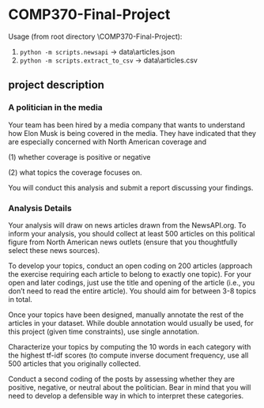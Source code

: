 # COMP370-Final-Project

Usage (from root directory \COMP370-Final-Project):
1) `python -m scripts.newsapi`           -> data\articles.json
2) `python -m scripts.extract_to_csv`    -> data\articles.csv

## project description
### A politician in the media
Your team has been hired by a media company that wants to understand how Elon Musk is being covered in the media. 
They have indicated that they are especially concerned with North American coverage and 

(1) whether coverage is positive or negative

(2) what topics the coverage focuses on.

You will conduct this analysis and submit a report discussing your findings.

### Analysis Details
Your analysis will draw on news articles drawn from the NewsAPI.org. To inform your analysis, you should 
collect at least 500 articles on this political figure from North American news outlets (ensure that you 
thoughtfully select these news sources).

To develop your topics, conduct an open coding on 200 articles (approach the exercise requiring each article
to belong to exactly one topic). For your open and later codings, just use the title and opening of the article 
(i.e., you don’t need to read the entire article). You should aim for between 3-8 topics in total.

Once your topics have been designed, manually annotate the rest of the articles in your dataset. While double 
annotation would usually be used, for this project (given time constraints), use single annotation.

Characterize your topics by computing the 10 words in each category with the highest tf-idf scores (to compute 
inverse document frequency, use all 500 articles that you originally collected.

Conduct a second coding of the posts by assessing whether they are positive, negative, or neutral about the 
politician. Bear in mind that you will need to develop a defensible way in which to interpret these categories.
